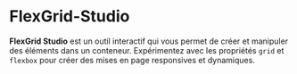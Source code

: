 # FlexGrid-Studio

**FlexGrid Studio** est un outil interactif qui vous permet de créer et manipuler des éléments dans un conteneur. Expérimentez avec les propriétés `grid` et `flexbox` pour créer des mises en page responsives et dynamiques.
